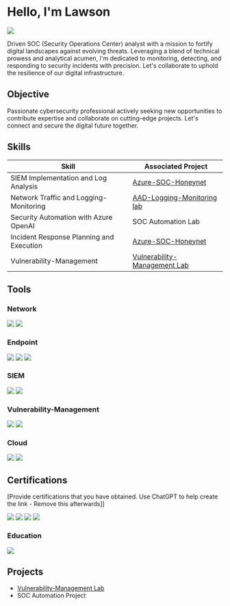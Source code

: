 # Hello, I'm Lawson
<a href="https://linkedin.com/in/lawson-onokpasah-06-11-78/"><img src="https://img.shields.io/badge/-LinkedIn-0072b1?&style=for-the-badge&logo=linkedin&logoColor=white" /></a>



Driven SOC (Security Operations Center) analyst with a mission to fortify digital landscapes against evolving threats. Leveraging a blend of technical prowess and analytical acumen, I'm dedicated to monitoring, detecting, and responding to security incidents with precision. Let's collaborate to uphold the resilience of our digital infrastructure.

## Objective

Passionate cybersecurity professional actively seeking new opportunities to contribute expertise and collaborate on cutting-edge projects. Let's connect and secure the digital future together.
## Skills

| Skill                                         | Associated Project         |
|-----------------------------------------------|----------------------------|
| SIEM Implementation and Log Analysis          | <a href="https://google.com">Azure-SOC-Honeynet</a>|
| Network Traffic and Logging-Monitoring        | <a href="https://google.com">AAD-Logging-Monitoring lab</a>|
| Security Automation with Azure OpenAI         | SOC Automation Lab|
| Incident Response Planning and Execution      | <a href="https://google.com">Azure-SOC-Honeynet</a>|
| Vulnerability-Management                      | <a href="https://github.com/LawsonSecOps/Vulnerability-Management-with-OpenVAS/tree/main">Vulnerability-Management Lab</a>|


## Tools

### Network
<div>
    <img src="https://img.shields.io/badge/-Wireshark-1679A7?&style=for-the-badge&logo=Wireshark&logoColor=white" />
    <img src="https://img.shields.io/badge/-Azure_Network_Watcher-0089D6?&style=for-the-badge&logo=Microsoft%20Azure&logoColor=white"/>
</div>

### Endpoint
<div>
    <img src="https://img.shields.io/badge/-Microsoft_Defender_for_Endpoint-00A4EF?&style=for-the-badge&logo=Microsoft&logoColor=white" />
    <img src="https://img.shields.io/badge/-Windows_Event_Logs-0078D6?&style=for-the-badge&logo=Windows&logoColor=white"/>
    <img src="https://img.shields.io/badge/-Wazuh-DF013A?&style=for-the-badge&logo=Wazuh&logoColor=white"/>
</div>

### SIEM
<div>
    <img src="https://img.shields.io/badge/-Microsoft_Sentinel-0078D4?&style=for-the-badge&logo=Microsoft&logoColor=white" />
    <img src="https://img.shields.io/badge/-Splunk-000000?&style=for-the-badge&logo=Splunk&logoColor=white" />
</div>

### Vulnerability-Management
<div>
    <img src="https://img.shields.io/badge/-Nessus-008CFF?&style=for-the-badge&logo=Nessus&logoColor=white"/>
    <img src="https://img.shields.io/badge/-OpenVAS-2B65EC?&style=for-the-badge&logo=OpenVAS&logoColor=white"/>
</div>

  ### Cloud
<div>
    <img src="https://img.shields.io/badge/-AWS-232F3E?&style=for-the-badge&logo=Amazon%20AWS&logoColor=white"/>
    <img src="https://img.shields.io/badge/-Azure-0089D6?&style=for-the-badge&logo=Microsoft%20Azure&logoColor=white"/>
    
</div>
  
    

## Certifications
[Provide certifications that you have obtained. Use ChatGPT to help create the link - Remove this afterwards]]
<div>
<img src="https://img.shields.io/badge/-Security%2B-FF0000?&style=for-the-badge&logo=CompTIA&logoColor=white" />
  <img src="https://img.shields.io/badge/-PCNSE-005C83?&style=for-the-badge&logo=Palo%20Alto%20Networks&logoColor=white"/>
  <img src="https://img.shields.io/badge/-ISC2_CC-4F2A7A?&style=for-the-badge&logo=ISC2&logoColor=white"/>
  <img src="https://img.shields.io/badge/-AZ_500-0089D6?&style=for-the-badge&logo=Microsoft%20Azure&logoColor=white"/>


</div>


  ### Education
<div>
  <img src="https://img.shields.io/badge/-RGU_Beng-0089D6?&style=for-the-badge"/>
    
</div>

## Projects
- <a href="https://github.com/LawsonSecOps/Vulnerability-Management-with-OpenVAS/tree/main">Vulnerability-Management Lab</a>
- SOC Automation Project
